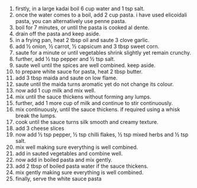 1. firstly, in a large kadai boil 6 cup water and 1 tsp salt.
2. once the water comes to a boil, add 2 cup pasta. i have used elicoidali pasta, you can alternatively use penne pasta.
3. boil for 7 minutes, or until the pasta is cooked al dente.
4. drain off the pasta and keep aside.
5. in a frying pan, heat 2 tbsp oil and saute 3 clove garlic.
6. add ½ onion, ½ carrot, ½ capsicum and 3 tbsp sweet corn.
7. saute for a minute or until vegetables shrink slightly yet remain crunchy.
8. further, add ½ tsp pepper and ½ tsp salt.
9. saute well until the spices are well combined. keep aside.
10. to prepare white sauce for pasta, heat 2 tbsp butter.
11. add 3 tbsp maida and saute on low flame.
12. saute until the maida turns aromatic yet do not change its colour.
13. now add 1 cup milk and mix well.
14. mix until the sauce thickens without forming any lumps.
15. further, add 1 more cup of milk and continue to stir continuously.
16. mix continuously, until the sauce thickens. if required using a whisk break the lumps.
17. cook until the sauce turns silk smooth and creamy texture.
18. add 3 cheese slices
19. now add ½ tsp pepper, ½ tsp chilli flakes, ½ tsp mixed herbs and ½ tsp salt.
20. mix well making sure everything is well combined.
21. add in sauted vegetables and combine well.
22. now add in boiled pasta and mix gently.
23. add 2 tbsp of boiled pasta water if the sauce thickens.
24. mix gently making sure everything is well combined.
25. finally,  serve the white sauce pasta